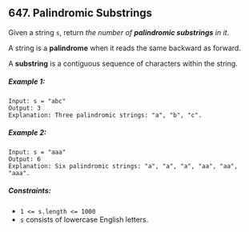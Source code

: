 ## 647. Palindromic Substrings

Given a string ```s```, return *the number of **palindromic substrings** in it*.

A string is a **palindrome** when it reads the same backward as forward.

A **substring** is a contiguous sequence of characters within the string.

##### Example 1:
```
Input: s = "abc"
Output: 3
Explanation: Three palindromic strings: "a", "b", "c".
```
##### Example 2:
```
Input: s = "aaa"
Output: 6
Explanation: Six palindromic strings: "a", "a", "a", "aa", "aa", "aaa".
```

##### Constraints:

* ```1 <= s.length <= 1000```
* ```s``` consists of lowercase English letters.